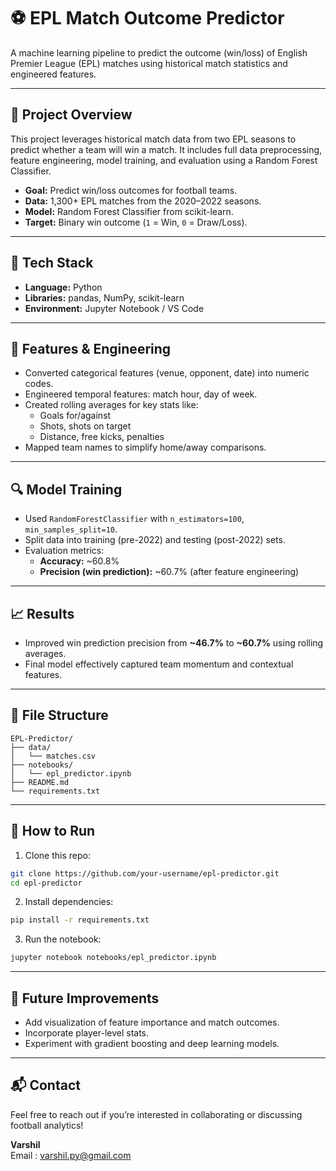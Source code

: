 # ⚽ EPL Match Outcome Predictor

A machine learning pipeline to predict the outcome (win/loss) of English Premier League (EPL) matches using historical match statistics and engineered features.

---

## 📌 Project Overview

This project leverages historical match data from two EPL seasons to predict whether a team will win a match. It includes full data preprocessing, feature engineering, model training, and evaluation using a Random Forest Classifier.

- **Goal:** Predict win/loss outcomes for football teams.
- **Data:** 1,300+ EPL matches from the 2020–2022 seasons.
- **Model:** Random Forest Classifier from scikit-learn.
- **Target:** Binary win outcome (`1` = Win, `0` = Draw/Loss).

---

## 🧰 Tech Stack

- **Language:** Python
- **Libraries:** pandas, NumPy, scikit-learn
- **Environment:** Jupyter Notebook / VS Code

---

## 🧠 Features & Engineering

- Converted categorical features (venue, opponent, date) into numeric codes.
- Engineered temporal features: match hour, day of week.
- Created rolling averages for key stats like:
  - Goals for/against
  - Shots, shots on target
  - Distance, free kicks, penalties
- Mapped team names to simplify home/away comparisons.

---

## 🔍 Model Training

- Used `RandomForestClassifier` with `n_estimators=100`, `min_samples_split=10`.
- Split data into training (pre-2022) and testing (post-2022) sets.
- Evaluation metrics:
  - **Accuracy:** ~60.8%
  - **Precision (win prediction):** ~60.7% (after feature engineering)

---

## 📈 Results

- Improved win prediction precision from **~46.7%** to **~60.7%** using rolling averages.
- Final model effectively captured team momentum and contextual features.

---

## 📂 File Structure

```
EPL-Predictor/
├── data/
│   └── matches.csv
├── notebooks/
│   └── epl_predictor.ipynb
├── README.md
└── requirements.txt
```

---

## 🚀 How to Run

1. Clone this repo:
```bash
git clone https://github.com/your-username/epl-predictor.git
cd epl-predictor
```
2. Install dependencies:
```bash
pip install -r requirements.txt
```
3. Run the notebook:
```bash
jupyter notebook notebooks/epl_predictor.ipynb
```

---

## 📌 Future Improvements

- Add visualization of feature importance and match outcomes.
- Incorporate player-level stats.
- Experiment with gradient boosting and deep learning models.

---

## 📬 Contact
Feel free to reach out if you’re interested in collaborating or discussing football analytics!

**Varshil**  
Email : varshil.py@gmail.com
